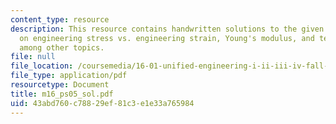 ```yaml
---
content_type: resource
description: This resource contains handwritten solutions to the given problem set
  on engineering stress vs. engineering strain, Young's modulus, and tensile strength
  among other topics.
file: null
file_location: /coursemedia/16-01-unified-engineering-i-ii-iii-iv-fall-2005-spring-2006/43abd760c78829ef81c3e1e33a765984_m16_ps05_sol.pdf
file_type: application/pdf
resourcetype: Document
title: m16_ps05_sol.pdf
uid: 43abd760-c788-29ef-81c3-e1e33a765984
---
```

